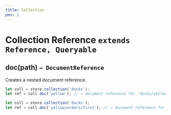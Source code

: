```yaml
---
title: Collection
pos: 1
---
```


# Collection Reference `extends Reference, Queryable`

## doc(path) `→ DocumentReference`

Creates a nested document reference.

``` javascript
let coll = store.collection('ducks');
let ref = coll.doc('yellow'); // → document reference for 'ducks/yellow'
```

``` javascript
let coll = store.collection('ducks');
let ref = coll.doc('yellow/orders/first'); // → document reference for 'ducks/yellow/orders/first'
```
